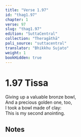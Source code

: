 ```yaml
---
title: "Verse 1.97"
id: "thag1.97"
chapter: 1
verse: 97
slug: "thag1.97"
edition: "SuttaCentral"
collection: "Theragāthā"
pali_source: "suttacentral"
translator: "Bhikkhu Sujato"
weight: 1
bookHidden: true
---
```


# 1.97 Tissa  

Giving up a valuable bronze bowl,  
And a precious golden one, too,  
I took a bowl made of clay:  
This is my second anointing.

## Notes